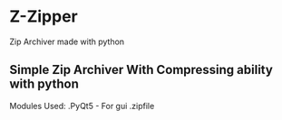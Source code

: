 # Z-Zipper
Zip Archiver made with python

## Simple Zip Archiver With Compressing ability with python 
Modules Used:
.PyQt5 - For gui
.zipfile


